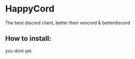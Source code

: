# HappyCord
The best discord client, better then vencord &amp; betterdiscord 

## How to install:
you dont yet.
